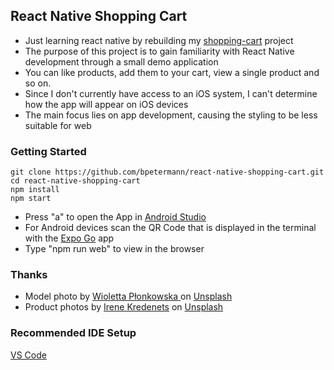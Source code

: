 ## React Native Shopping Cart

- Just learning react native by rebuilding my [shopping-cart](https://github.com/bpetermann/shopping-cart) project
- The purpose of this project is to gain familiarity with React Native development through a small demo application
- You can like products, add them to your cart, view a single product and so on.
- Since I don't currently have access to an iOS system, I can't determine how the app will appear on iOS devices
- The main focus lies on app development, causing the styling to be less suitable for web

### Getting Started

```
git clone https://github.com/bpetermann/react-native-shopping-cart.git
cd react-native-shopping-cart
npm install
npm start
```

- Press "a" to open the App in
  [Android Studio](https://developer.android.com/studio)
- For Android devices scan the QR Code that is displayed in the terminal with the [Expo Go](https://expo.dev/client) app
- Type "npm run web" to view in the browser

### Thanks

- Model photo by <a href="https://unsplash.com/de/@wiola3001">Wioletta Płonkowska
  </a> on <a href="https://unsplash.com/s/photos/model?utm_source=unsplash&utm_medium=referral&utm_content=creditCopyText">Unsplash</a><br>
- Product photos by <a href="https://unsplash.com/@ikredenets?utm_source=unsplash&utm_medium=referral&utm_content=creditCopyText">Irene Kredenets</a> on <a href="https://unsplash.com/s/photos/shoes?utm_source=unsplash&utm_medium=referral&utm_content=creditCopyText">Unsplash</a>

### Recommended IDE Setup

[VS Code](https://code.visualstudio.com/)
